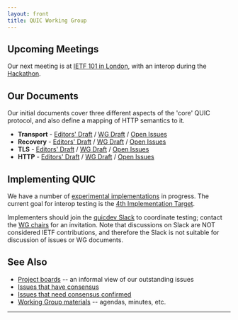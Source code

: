 ```yaml
---
layout: front
title: QUIC Working Group
---
```


## Upcoming Meetings

Our next meeting is at [IETF 101 in London](https://www.ietf.org/meeting/101/index.html), with an interop during the [Hackathon](https://ietf.org/how/runningcode/hackathons/101-hackathon/).

## Our Documents

Our initial documents cover three different aspects of the 'core' QUIC protocol, and also define a mapping of HTTP semantics to it.

* **Transport** - 
  [Editors' Draft](https://quicwg.github.io/base-drafts/draft-ietf-quic-transport.html) / 
  [WG Draft](https://tools.ietf.org/html/draft-ietf-quic-transport) / 
  [Open Issues](https://github.com/quicwg/base-drafts/issues?utf8=✓&q=is%3Aissue%20is%3Aopen%20label%3A-transport%20label%3Adesign)
* **Recovery** - 
  [Editors' Draft](https://quicwg.github.io/base-drafts/draft-ietf-quic-recovery.html) / 
  [WG Draft](https://tools.ietf.org/html/draft-ietf-quic-recovery) / 
  [Open Issues](https://github.com/quicwg/base-drafts/issues?utf8=✓&q=is%3Aissue%20is%3Aopen%20label%3A-recovery%20label%3Adesign)
* **TLS** - 
  [Editors' Draft](https://quicwg.github.io/base-drafts/draft-ietf-quic-tls.html) / 
  [WG Draft](https://tools.ietf.org/html/draft-ietf-quic-tls) / 
  [Open Issues](https://github.com/quicwg/base-drafts/issues?utf8=✓&q=is%3Aissue%20is%3Aopen%20label%3A-tls%20label%3Adesign)
* **HTTP** - 
  [Editors' Draft](https://quicwg.github.io/base-drafts/draft-ietf-quic-http.html) / 
  [WG Draft](https://tools.ietf.org/html/draft-ietf-quic-http) / 
  [Open Issues](https://github.com/quicwg/base-drafts/issues?utf8=✓&q=is%3Aissue%20is%3Aopen%20label%3A-http%20label%3Adesign)


## Implementing QUIC

We have a number of [experimental implementations](https://github.com/quicwg/base-drafts/wiki/Implementations) in progress. The current goal for interop testing is the [4th Implementation Target](https://github.com/quicwg/base-drafts/wiki/4th-Implementation-Draft).

Implementers should join the [quicdev Slack](https://quicdev.slack.com/) to coordinate testing; contact the [WG chairs](mailto:quic-chairs@ietf.org) for an invitation. Note that discussions on Slack are NOT considered IETF contributions, and therefore the Slack is not suitable for discussion of issues or WG documents.

## See Also

* [Project boards](https://github.com/quicwg/base-drafts/projects) -- an informal view of our outstanding issues
* [Issues that have consensus](https://github.com/quicwg/base-drafts/issues?utf8=✓&q=is%3Aissue%20label%3Ahas-consensus%20)
* [Issues that need consensus confirmed](https://github.com/quicwg/base-drafts/issues?utf8=✓&q=is%3Aissue%20is%3Aclosed%20-label%3Ainvalid%20-label%3Aeditorial%20-label%3Ahas-consensus%20)
* [Working Group materials](https://github.com/quicwg/wg-materials) -- agendas, minutes, etc.

----

